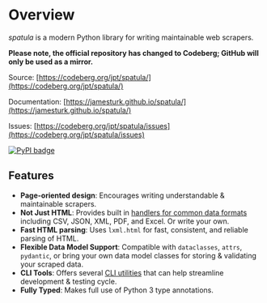 # Overview

*spatula* is a modern Python library for writing maintainable web scrapers.

**Please note, the official repository has changed to Codeberg; GitHub will only be used as a mirror.**

Source: [https://codeberg.org/jpt/spatula/](https://codeberg.org/jpt/spatula/)

Documentation: [https://jamesturk.github.io/spatula/](https://jamesturk.github.io/spatula/)

Issues: [https://codeberg.org/jpt/spatula/issues](https://codeberg.org/jpt/spatula/issues)

[![PyPI badge](https://badge.fury.io/py/spatula.svg)](https://badge.fury.io/py/spatula)

## Features

- **Page-oriented design**: Encourages writing understandable & maintainable scrapers.
- **Not Just HTML**: Provides built in [handlers for common data formats](https://jamesturk.github.io/spatula/reference/#pages) including CSV, JSON, XML, PDF, and Excel.  Or write your own.
- **Fast HTML parsing**: Uses `lxml.html` for fast, consistent, and reliable parsing of HTML.
- **Flexible Data Model Support**: Compatible with `dataclasses`, `attrs`, `pydantic`, or bring your own data model classes for storing & validating your scraped data.
- **CLI Tools**: Offers several [CLI utilities](https://jamesturk.github.io/spatula/cli/) that can help streamline development & testing cycle.
- **Fully Typed**: Makes full use of Python 3 type annotations.
